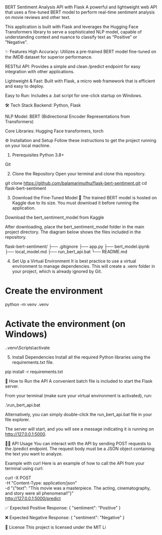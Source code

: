 BERT Sentiment Analysis API with Flask
A powerful and lightweight web API that uses a fine-tuned BERT model to perform real-time sentiment analysis on movie reviews and other text.

This application is built with Flask and leverages the Hugging Face Transformers library to serve a sophisticated NLP model, capable of understanding context and nuance to classify text as "Positive" or "Negative".

✨ Features
High Accuracy: Utilizes a pre-trained BERT model fine-tuned on the IMDB dataset for superior performance.

RESTful API: Provides a simple and clean /predict endpoint for easy integration with other applications.

Lightweight & Fast: Built with Flask, a micro web framework that is efficient and easy to deploy.

Easy to Run: Includes a .bat script for one-click startup on Windows.

🛠️ Tech Stack
Backend: Python, Flask

NLP Model: BERT (Bidirectional Encoder Representations from Transformers)

Core Libraries: Hugging Face transformers, torch

⚙️ Installation and Setup
Follow these instructions to get the project running on your local machine.

1. Prerequisites
Python 3.8+

Git

2. Clone the Repository
Open your terminal and clone this repository.

git clone https://github.com/balamarimuthu/flask-bert-sentiment.git
cd flask-bert-sentiment

3. Download the Fine-Tuned Model 🧠
The trained BERT model is hosted on Kaggle due to its size. You must download it before running the application.

Download the bert_sentiment_model from Kaggle

After downloading, place the bert_sentiment_model folder in the main project directory. The diagram below shows the files included in the repository.

flask-bert-sentiment/
├── .gitignore
├── app.py
├── bert_model.ipynb
├── local_model.md
├── run_bert_api.bat
└── README.md

4. Set Up a Virtual Environment
It is best practice to use a virtual environment to manage dependencies. This will create a .venv folder in your project, which is already ignored by Git.

# Create the environment
python -m venv .venv

# Activate the environment (on Windows)
.\.venv\Scripts\activate

5. Install Dependencies
Install all the required Python libraries using the requirements.txt file.

pip install -r requirements.txt

🚀 How to Run the API
A convenient batch file is included to start the Flask server.

From your terminal (make sure your virtual environment is activated), run:

.\run_bert_api.bat

Alternatively, you can simply double-click the run_bert_api.bat file in your file explorer.

The server will start, and you will see a message indicating it is running on http://127.0.0.1:5000.

👨‍💻 API Usage
You can interact with the API by sending POST requests to the /predict endpoint. The request body must be a JSON object containing the text you want to analyze.

Example with curl
Here is an example of how to call the API from your terminal using curl:

curl -X POST \
  -H "Content-Type: application/json" \
  -d "{\"text\": \"This movie was a masterpiece. The acting, cinematography, and story were all phenomenal!\"}" \
  http://127.0.0.1:5000/predict

✅ Expected Positive Response:
{
  "sentiment": "Positive"
}

❌ Expected Negative Response:
{
  "sentiment": "Negative"
}

📜 License
This project is licensed under the MIT Li

